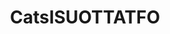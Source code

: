 ---
title: CatsISUOTTATFO
crosslinks:
- StartledCats
- CatTaps
- CatSlaps
- place
- CatsBeingDicks
- StoppedWorking
- videos
- GamePhysics
- AccidentalRenaissance
---